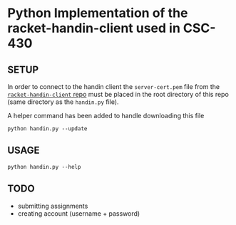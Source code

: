 # Python Implementation of the racket-handin-client used in CSC-430

## SETUP

In order to connect to the handin client the `server-cert.pem` file from the [`racket-handin-client` repo](https://github.com/jbclements/racket-handin-client) must be placed in the root directory of this repo (same directory as the `handin.py` file).

A helper command has been added to handle downloading this file

```shell
python handin.py --update
```

## USAGE

```shell
python handin.py --help
```

## TODO

- submitting assignments
- creating account (username + password)
